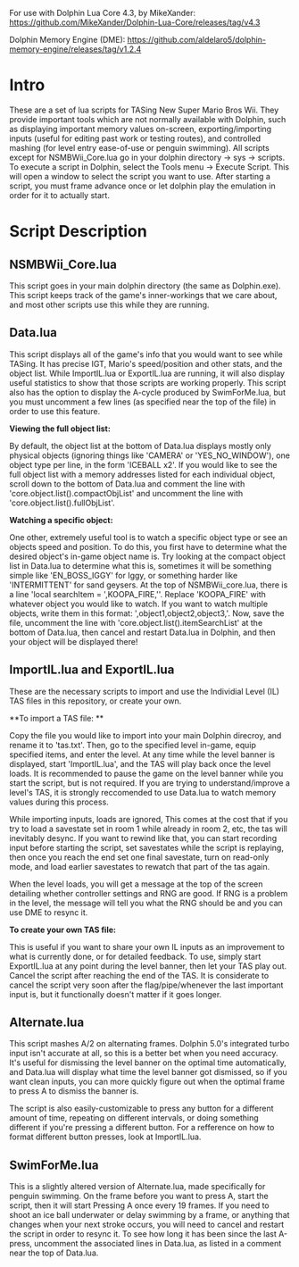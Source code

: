 For use with Dolphin Lua Core 4.3, by MikeXander: https://github.com/MikeXander/Dolphin-Lua-Core/releases/tag/v4.3

Dolphin Memory Engine (DME): https://github.com/aldelaro5/dolphin-memory-engine/releases/tag/v1.2.4

# Intro

These are a set of lua scripts for TASing New Super Mario Bros Wii. They provide important tools which are not normally available with Dolphin, such as displaying important memory values on-screen, exporting/importing inputs (useful for editing past work or testing routes), and controlled mashing (for level entry ease-of-use or penguin swimming). All scripts except for NSMBWii_Core.lua go in your dolphin directory -> sys -> scripts. To execute a script in Dolphin, select the Tools menu -> Execute Script. This will open a window to select the script you want to use. After starting a script, you must frame advance once or let dolphin play the emulation in order for it to actually start.

# Script Description

## NSMBWii_Core.lua

This script goes in your main dolphin directory (the same as Dolphin.exe). This script keeps track of the game's inner-workings that we care about, and most other scripts use this while they are running.

## Data.lua

This script displays all of the game's info that you would want to see while TASing. It has precise IGT, Mario's speed/position and other stats, and the object list. While ImportIL.lua or ExportIL.lua are running, it will also display useful statistics to show that those scripts are working properly. This script also has the option to display the A-cycle produced by SwimForMe.lua, but you must uncomment a few lines (as specified near the top of the file) in order to use this feature.
  
  **Viewing the full object list:**
  
  By default, the object list at the bottom of Data.lua displays mostly only physical objects (ignoring things like 'CAMERA' or 'YES_NO_WINDOW'), one object type per line, in the form 'ICEBALL x2'. If you would like to see the full object list with a memory addresses listed for each individual object, scroll down to the bottom of Data.lua and comment the line with 'core.object.list().compactObjList' and uncomment the line with 'core.object.list().fullObjList'. 
  
  **Watching a specific object:**
  
  One other, extremely useful tool is to watch a specific object type or see an objects speed and position. To do this, you first have to determine what the desired object's in-game object name is. Try looking at the compact object list in Data.lua to determine what this is, sometimes it will be something simple like 'EN_BOSS_IGGY' for Iggy, or something harder like 'INTERMITTENT' for sand geysers. At the top of NSMBWii_core.lua, there is a line 'local searchItem = ',KOOPA_FIRE,''. Replace 'KOOPA_FIRE' with whatever object you would like to watch. If you want to watch multiple objects, write them in this format: ',object1,object2,object3,'. Now, save the file, uncomment the line with 'core.object.list().itemSearchList' at the bottom of Data.lua, then cancel and restart Data.lua in Dolphin, and then your object will be displayed there!

## ImportIL.lua and ExportIL.lua

These are the necessary scripts to import and use the Individial Level (IL) TAS files in this repository, or create your own. 
  
**To import a TAS file: **

Copy the file you would like to import into your main Dolphin direcroy, and rename it to 'tas.txt'. Then, go to the specified level in-game, equip specified items, and enter the level. At any time while the level banner is displayed, start 'ImportIL.lua', and the TAS will play back once the level loads. It is recommended to pause the game on the level banner while you start the script, but is not required. If you are trying to understand/improve a level's TAS, it is strongly reccomended to use Data.lua to watch memory values during this process. 
  
  While importing inputs, loads are ignored, This comes at the cost that if you try to load a savestate set in room 1 while already in room 2, etc, the tas will inevitably desync. If you want to rewind like that, you can start recording input before starting the script, set savestates while the script is replaying, then once you reach the end set one final savestate, turn on read-only mode, and load earlier savestates to rewatch that part of the tas again.
  
  When the level loads, you will get a message at the top of the screen detailing whether controller settings and RNG are good. If RNG is a problem in the level, the message will tell you what the RNG should be and you can use DME to resync it.

**To create your own TAS file:**

This is useful if you want to share your own IL inputs as an improvement to what is currently done, or for detailed feedback. To use, simply start ExportIL.lua at any point during the level banner, then let your TAS play out. Cancel the script after reaching the end of the TAS. It is considerate to cancel the script very soon after the flag/pipe/whenever the last important input is, but it functionally doesn't matter if it goes longer.

## Alternate.lua

This script mashes A/2 on alternating frames. Dolphin 5.0's integrated turbo input isn't accurate at all, so this is a better bet when you need accuracy. It's useful for dismissing the level banner on the optimal time automatically, and Data.lua will display what time the level banner got dismissed, so if you want clean inputs, you can more quickly figure out when the optimal frame to press A to dismiss the banner is. 

The script is also easily-customizable to press any button for a different amount of time, repeating on different intervals, or doing something different if you're pressing a different button. For a refference on how to format different button presses, look at ImportIL.lua.

## SwimForMe.lua

This is a slightly altered version of Alternate.lua, made specifically for penguin swimming. On the frame before you want to press A, start the script, then it will start Pressing A once every 19 frames. If you need to shoot an ice ball underwater or delay swimming by a frame, or anything that changes when your next stroke occurs, you will need to cancel and restart the script in order to resync it. To see how long it has been since the last A-press, uncomment the associated lines in Data.lua, as listed in a comment near the top of Data.lua.

